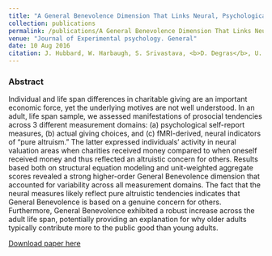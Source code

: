 ```yaml
---
title: "A General Benevolence Dimension That Links Neural, Psychological, Economic, and Life-Span Data on Altruistic Tendencies"
collection: publications
permalink: /publications/A General Benevolence Dimension That Links Neural, Psychological, Economic, and Life-Span Data on Altruistic Tendencies
venue: "Journal of Experimental psychology. General"
date: 10 Aug 2016
citation: J. Hubbard, W. Harbaugh, S. Srivastava, <b>D. Degras</b>, U. Mayr, Volume 145, No. 10, 10 Aug 2016, Pages 1351-1358.'
---
```


### Abstract
Individual and life span differences in charitable giving are an important economic force, yet the underlying motives are not well understood. In an adult, life span sample, we assessed manifestations of prosocial tendencies across 3 different measurement domains: (a) psychological self-report measures, (b) actual giving choices, and (c) fMRI-derived, neural indicators of “pure altruism.” The latter expressed individuals’ activity in neural valuation areas when charities received money compared to when oneself received money and thus reflected an altruistic concern for others. Results based both on structural equation modeling and unit-weighted aggregate scores revealed a strong higher-order General Benevolence dimension that accounted for variability across all measurement domains. The fact that the neural measures likely reflect pure altruistic tendencies indicates that General Benevolence is based on a genuine concern for others. Furthermore, General Benevolence exhibited a robust increase across the adult life span, potentially providing an explanation for why older adults typically contribute more to the public good than young adults.


[Download paper here](https://www.apa.org/pubs/journals/features/xge-xge0000209.pdf)
